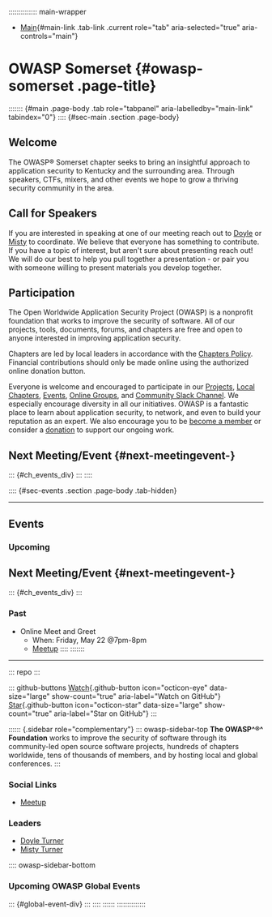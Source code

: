 :::::::::::::: main-wrapper
- [Main](#div-main){#main-link .tab-link .current role="tab"
  aria-selected="true" aria-controls="main"}

# OWASP Somerset {#owasp-somerset .page-title}

::::::: {#main .page-body .tab role="tabpanel" aria-labelledby="main-link" tabindex="0"}
:::: {#sec-main .section .page-body}
## Welcome

The OWASP® Somerset chapter seeks to bring an insightful approach to
application security to Kentucky and the surrounding area. Through
speakers, CTFs, mixers, and other events we hope to grow a thriving
security community in the area.

## Call for Speakers

If you are interested in speaking at one of our meeting reach out to
[Doyle](https://owasp.org/cdn-cgi/l/email-protection#9efaf1e7f2fbb0eaebecf0fbecdef1e9ffedeeb0f1ecf9)
or
[Misty](https://owasp.org/cdn-cgi/l/email-protection#c1aca8b2b5efb5b4b3afa4b381aeb6a0b2b1efaeb3a6)
to coordinate. We believe that everyone has something to contribute. If
you have a topic of interest, but aren't sure about presenting reach
out! We will do our best to help you pull together a presentation - or
pair you with someone willing to present materials you develop together.

## Participation

The Open Worldwide Application Security Project (OWASP) is a nonprofit
foundation that works to improve the security of software. All of our
projects, tools, documents, forums, and chapters are free and open to
anyone interested in improving application security.

Chapters are led by local leaders in accordance with the [Chapters
Policy](https://owasp.org/www-policy/operational/chapters). Financial
contributions should only be made online using the authorized online
donation button.

Everyone is welcome and encouraged to participate in our
[Projects](https://owasp.org/projects/), [Local
Chapters](https://owasp.org/chapters/),
[Events](https://owasp.org/events/), [Online
Groups](https://groups.google.com/a/owasp.com/), and [Community Slack
Channel](https://owasp.slack.com/). We especially encourage diversity in
all our initiatives. OWASP is a fantastic place to learn about
application security, to network, and even to build your reputation as
an expert. We also encourage you to be [become a
member](https://owasp.org/membership/) or consider a
[donation](https://owasp.org/donate/) to support our ongoing work.

## Next Meeting/Event {#next-meetingevent-}

::: {#ch_events_div}
:::
::::

:::: {#sec-events .section .page-body .tab-hidden}

------------------------------------------------------------------------

## Events

### Upcoming

## Next Meeting/Event {#next-meetingevent-}

::: {#ch_events_div}
:::

### Past

- Online Meet and Greet
  - When: Friday, May 22 \@7pm-8pm
  - [Meetup](https://www.meetup.com/OWASP-Somerset-Chapter/events/270685520/)
::::
:::::::

------------------------------------------------------------------------

::: repo
:::

::: github-buttons
[Watch](https://github.com/owasp/www-chapter-somerset/subscription){.github-button
icon="octicon-eye" data-size="large" show-count="true"
aria-label="Watch on GitHub"}
[Star](https://github.com/owasp/www-chapter-somerset){.github-button
icon="octicon-star" data-size="large" show-count="true"
aria-label="Star on GitHub"}
:::

:::::: {.sidebar role="complementary"}
::: owasp-sidebar-top
**The OWASP^®^ Foundation** works to improve the security of software
through its community-led open source software projects, hundreds of
chapters worldwide, tens of thousands of members, and by hosting local
and global conferences.
:::

### Social Links

- [Meetup](https://www.meetup.com/OWASP-Somerset-Chapter/)

### Leaders

- [Doyle
  Turner](https://owasp.org/cdn-cgi/l/email-protection#9df9f2e4f1f8b3e9e8eff3f8efddf2eafceeedb3f2effa)
- [Misty
  Turner](https://owasp.org/cdn-cgi/l/email-protection#bfd2d6cccbc691cbcacdd1dacdffd0c8decccf91d0cdd8)

:::: owasp-sidebar-bottom
### Upcoming OWASP Global Events

::: {#global-event-div}
:::
::::
::::::
::::::::::::::
